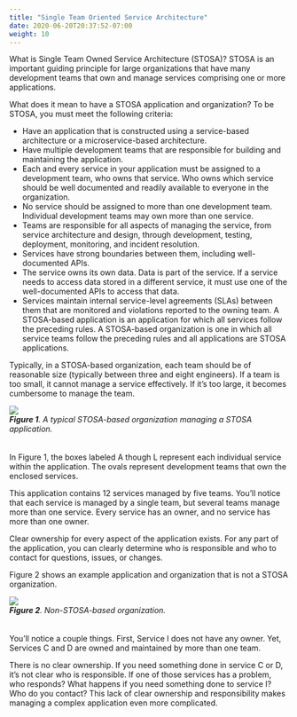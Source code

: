 ```yaml
---
title: "Single Team Oriented Service Architecture"
date: 2020-06-20T20:37:52-07:00
weight: 10
---
```

What is Single Team Owned Service Architecture (STOSA)? STOSA is an important guiding principle for large organizations that have many development teams that own and manage services comprising one or more applications.

What does it mean to have a STOSA application and organization? To be STOSA, you must meet the following criteria:

* Have an application that is constructed using a service-based architecture or a microservice-based architecture.
* Have multiple development teams that are responsible for building and maintaining the application.
* Each and every service in your application must be assigned to a development team, who owns that service. Who owns which service should be well documented and readily available to everyone in the organization.
* No service should be assigned to more than one development team. Individual development teams may own more than one service.
* Teams are responsible for all aspects of managing the service, from service architecture and design, through development, testing, deployment, monitoring, and incident resolution.
* Services have strong boundaries between them, including well-documented APIs.
* The service owns its own data. Data is part of the service. If a service needs to access data stored in a different service, it must use one of the well-documented APIs to access that data.
* Services maintain internal service-level agreements (SLAs) between them that are monitored and violations reported to the owning team.
A STOSA-based application is an application for which all services follow the preceding rules. A STOSA-based organization is one in which all service teams follow the preceding rules and all applications are STOSA applications.

Typically, in a STOSA-based organization, each team should be of reasonable size (typically between three and eight engineers). If a team is too small, it cannot manage a service effectively. If it’s too large, it becomes cumbersome to manage the team.

<div style="padding-bottom: 20px;">
    <img src="/stosaorg.png">
    <div style="font-style:italic;"><span style="font-weight:bold;">Figure 1</span>. A typical STOSA-based organization managing a STOSA application.</div>
</div>

In Figure 1, the boxes labeled A though L represent each individual service within the application. The ovals represent development teams that own the enclosed services.

This application contains 12 services managed by five teams. You’ll notice that each service is managed by a single team, but several teams manage more than one service. Every service has an owner, and no service has more than one owner.

Clear ownership for every aspect of the application exists. For any part of the application, you can clearly determine who is responsible and who to contact for questions, issues, or changes.

Figure 2 shows an example application and organization that is not a STOSA organization.

<div style="padding-bottom: 20px;">
    <img src="/nonstosaorg.png">
    <div style="font-style:italic;"><span style="font-weight:bold;">Figure 2</span>. Non-STOSA-based organization.</div>
</div>

You’ll notice a couple things. First, Service I does not have any owner. Yet, Services C and D are owned and maintained by more than one team.

There is no clear ownership. If you need something done in service C or D, it’s not clear who is responsible. If one of those services has a problem, who responds? What happens if you need something done to service I? Who do you contact? This lack of clear ownership and responsibility makes managing a complex application even more complicated.

